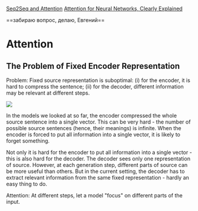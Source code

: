 [Seq2Seq and Attention](https://lena-voita.github.io/nlp_course/seq2seq_and_attention.html)
[Attention for Neural Networks, Clearly Explained](https://www.youtube.com/watch?v=PSs6nxngL6k)

==забираю вопрос, делаю, Евгений==

# Attention

## The Problem of Fixed Encoder Representation

Problem: Fixed source representation is suboptimal: (i) for the encoder, it is hard to compress the sentence; (ii) for the decoder, different information may be relevant at different steps.

![](https://lena-voita.github.io/resources/lectures/seq2seq/attention/bottleneck-min.png)

In the models we looked at so far, the encoder compressed the whole source sentence into a single vector. This can be very hard - the number of possible source sentences (hence, their meanings) is infinite. When the encoder is forced to put all information into a single vector, it is likely to forget something.

Not only it is hard for the encoder to put all information into a single vector - this is also hard for the decoder. The decoder sees only one representation of source. However, at each generation step, different parts of source can be more useful than others. But in the current setting, the decoder has to extract relevant information from the same fixed representation - hardly an easy thing to do.

Attention: At different steps, let a model "focus" on different parts of the input.